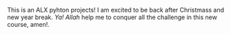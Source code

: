 This is an ALX pyhton projects!
I am excited to be back after Christmass
and new year break. *Ya! Allah* help me
to conquer all the challenge in this
new course, amen!.

